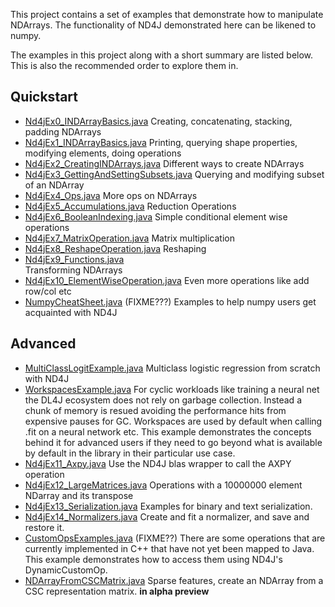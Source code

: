 This project contains a set of examples that demonstrate how to manipulate NDArrays. The functionality of ND4J demonstrated here can be likened to numpy. 

The examples in this project along with a short summary are listed below. This is also the recommended order to explore them in.


## Quickstart
* [Nd4jEx0_INDArrayBasics.java](./src/main/java/org/nd4j/examples/quickstart/Nd4jEx0_INDArrayBasics.java)
Creating, concatenating, stacking, padding NDArrays
* [Nd4jEx1_INDArrayBasics.java](./src/main/java/org/nd4j/examples/quickstart/Nd4jEx1_INDArrayBasics.java)
Printing, querying shape properties, modifying elements, doing operations
* [Nd4jEx2_CreatingINDArrays.java](./src/main/java/org/nd4j/examples/quickstart/Nd4jEx2_CreatingINDArrays.java)
Different ways to create NDArrays
* [Nd4jEx3_GettingAndSettingSubsets.java](./src/main/java/org/nd4j/examples/quickstart/Nd4jEx3_GettingAndSettingSubsets.java)
Querying and modifying subset of an NDArray
* [Nd4jEx4_Ops.java](./src/main/java/org/nd4j/examples/quickstart/Nd4jEx4_Ops.java) 
More ops on NDArrays
* [Nd4jEx5_Accumulations.java](./src/main/java/org/nd4j/examples/quickstart/Nd4jEx5_Accumulations.java)
Reduction Operations
* [Nd4jEx6_BooleanIndexing.java](./src/main/java/org/nd4j/examples/quickstart/Nd4jEx6_BooleanIndexing.java)
Simple conditional element wise operations
* [Nd4jEx7_MatrixOperation.java](./src/main/java/org/nd4j/examples/quickstart/Nd4jEx7_MatrixOperation.java) 
Matrix multiplication
* [Nd4jEx8_ReshapeOperation.java](./src/main/java/org/nd4j/examples/quickstart/Nd4jEx8_ReshapeOperation.java)
Reshaping
* [Nd4jEx9_Functions.java](./src/main/java/org/nd4j/examples/quickstart/Nd4jEx9_Functions.java)  
Transforming NDArrays 
* [Nd4jEx10_ElementWiseOperation.java](./src/main/java/org/nd4j/examples/quickstart/Nd4jEx10_ElementWiseOperation.java)
Even more operations like add row/col etc
* [NumpyCheatSheet.java](NumpyCheatSheet.java) (FIXME???)
Examples to help numpy users get acquainted with ND4J

## Advanced
* [MultiClassLogitExample.java](./src/main/java/org/nd4j/examples/advanced/lowlevelmodeling/MultiClassLogitExample.java)
Multiclass logistic regression from scratch with ND4J
* [WorkspacesExample.java](./src/main/java/org/nd4j/examples/advanced/memoryoptimization/WorkspacesExample.java)
For cyclic workloads like training a neural net the DL4J ecosystem does not rely on garbage collection. Instead a chunk of memory is resued avoiding the performance hits from expensive pauses for GC. Workspaces are used by default when calling .fit on a neural network etc. This example demonstrates the concepts behind it for advanced users if they need to go beyond what is available by default in the library in their particular use case.
* [Nd4jEx11_Axpy.java](./src/main/java/org/nd4j/examples/advanced/operations/Nd4jEx11_Axpy.java)
Use the ND4J blas wrapper to call the AXPY operation
* [Nd4jEx12_LargeMatrices.java](./src/main/java/org/nd4j/examples/advanced/operations/Nd4jEx12_LargeMatrices.java)
Operations with a 10000000 element NDarray and its transpose
* [Nd4jEx13_Serialization.java](./src/main/java/org/nd4j/examples/advanced/operations/Nd4jEx13_Serialization.java)
Examples for binary and text serialization.
* [Nd4jEx14_Normalizers.java](./src/main/java/org/nd4j/examples/advanced/operations/Nd4jEx14_Normalizers.java)
Create and fit a normalizer, and save and restore it.
* [CustomOpsExamples.java](./src/main/java/org/nd4j/examples/advanced/operations/CustomOpsExamples.java) (FIXME??)
There are some operations that are currently implemented in C++ that have not yet been mapped to Java. This example demonstrates how to access them using ND4J's DynamicCustomOp.
* [NDArrayFromCSCMatrix.java](./src/main/java/org/nd4j/examples/advanced/sparse/NDArrayFromCSCMatrix.java)
Sparse features, create an NDArray from a CSC representation matrix. **in alpha preview**

